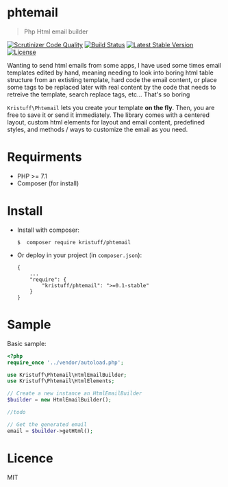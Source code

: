 # phtemail
> Php Html email builder 

[![Scrutinizer Code Quality](https://scrutinizer-ci.com/g/kristuff/phtemail/badges/quality-score.png?b=master)](https://scrutinizer-ci.com/g/kristuff/phtemail/?branch=master)
[![Build Status](https://scrutinizer-ci.com/g/kristuff/phtemail/badges/build.png?b=master)](https://scrutinizer-ci.com/g/kristuff/phtemail/build-status/master)
[![Latest Stable Version](https://poser.pugx.org/kristuff/phtemail/v/stable)](https://packagist.org/packages/kristuff/phtemail)
[![License](https://poser.pugx.org/kristuff/phtemail/license)](https://packagist.org/packages/kristuff/phtemail)

Wanting to send html emails from some apps, I have used some times email templates edited by hand, meaning needing to look into boring html table structure from an extisting template, hard code the email content, or place some tags to be replaced later with real content by the code that needs to retreive the template, search replace tags, etc... That's so boring 

`Kristuff\Phtemail` lets you create your template **on the fly**. Then, you are free to save it or send it immediately. The library comes with a centered layout, custom html elements for layout and email content, predefined styles, and methods / ways to customize the email as you need. 

# Requirments
- PHP >= 7.1
- Composer (for install)

# Install
- Install with composer:

    ```
    $  composer require kristuff/phtemail
    ```
    
- Or deploy in your project (in `composer.json`):

    ```
    {
        ...
        "require": {
            "kristuff/phtemail": ">=0.1-stable"
        }
    }
    ```

# Sample
Basic sample:

```php
<?php
require_once '../vendor/autoload.php';

use Kristuff\Phtemail\HtmlEmailBuilder;
use Kristuff\Phtemail\HtmlElements;

// Create a new instance an HtmlEmailBuilder 
$builder = new HtmlEmailBuilder();

//todo

// Get the generated email
email = $builder->getHtml();
```

# Licence
MIT
